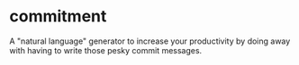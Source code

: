 # commitment

A "natural language" generator to increase your productivity by doing away with having to write those pesky commit messages.
